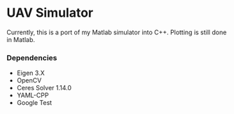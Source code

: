 # UAV Simulator

Currently, this is a port of my Matlab simulator into C++. Plotting is still done in Matlab.

### Dependencies
* Eigen 3.X
* OpenCV
* Ceres Solver 1.14.0
* YAML-CPP
* Google Test
